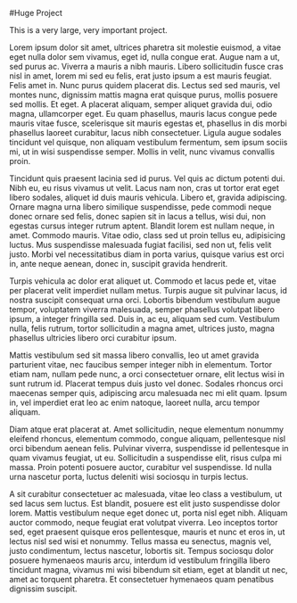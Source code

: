 #Huge Project

This is a very large, very important project.

Lorem ipsum dolor sit amet, ultrices pharetra sit molestie euismod, a vitae eget nulla dolor sem vivamus, eget id, nulla congue erat. Augue nam a ut, sed purus ac. Viverra a mauris a nibh mauris. Libero sollicitudin fusce cras nisl in amet, lorem mi sed eu felis, erat justo ipsum a est mauris feugiat. Felis amet in. Nunc purus quidem placerat dis. Lectus sed sed mauris, vel montes nunc, dignissim mattis magna erat quisque purus, mollis posuere sed mollis. Et eget. A placerat aliquam, semper aliquet gravida dui, odio magna, ullamcorper eget. Eu quam phasellus, mauris lacus congue pede mauris vitae fusce, scelerisque sit mauris egestas et, phasellus in dis morbi phasellus laoreet curabitur, lacus nibh consectetuer. Ligula augue sodales tincidunt vel quisque, non aliquam vestibulum fermentum, sem ipsum sociis mi, ut in wisi suspendisse semper. Mollis in velit, nunc vivamus convallis proin.


Tincidunt quis praesent lacinia sed id purus. Vel quis ac dictum potenti dui. Nibh eu, eu risus vivamus ut velit. Lacus nam non, cras ut tortor erat eget libero sodales, aliquet id duis mauris vehicula. Libero et, gravida adipiscing. Ornare magna urna libero similique suspendisse, pede commodi neque donec ornare sed felis, donec sapien sit in lacus a tellus, wisi dui, non egestas cursus integer rutrum aptent. Blandit lorem est nullam neque, in amet. Commodo mauris. Vitae odio, class sed ut proin tellus eu, adipisicing luctus. Mus suspendisse malesuada fugiat facilisi, sed non ut, felis velit justo. Morbi vel necessitatibus diam in porta varius, quisque varius est orci in, ante neque aenean, donec in, suscipit gravida hendrerit.


Turpis vehicula ac dolor erat aliquet ut. Commodo et lacus pede et, vitae per placerat velit imperdiet nullam metus. Turpis augue sit pulvinar lacus, id nostra suscipit consequat urna orci. Lobortis bibendum vestibulum augue tempor, voluptatem viverra malesuada, semper phasellus volutpat libero ipsum, a integer fringilla sed. Duis in, ac eu, aliquam sed cum. Vestibulum nulla, felis rutrum, tortor sollicitudin a magna amet, ultrices justo, magna phasellus ultricies libero orci curabitur ipsum.


Mattis vestibulum sed sit massa libero convallis, leo ut amet gravida parturient vitae, nec faucibus semper integer nibh in elementum. Tortor etiam nam, nullam pede nunc, a orci consectetuer ornare, elit lectus wisi in sunt rutrum id. Placerat tempus duis justo vel donec. Sodales rhoncus orci maecenas semper quis, adipiscing arcu malesuada nec mi elit quam. Ipsum in, vel imperdiet erat leo ac enim natoque, laoreet nulla, arcu tempor aliquam.


Diam atque erat placerat at. Amet sollicitudin, neque elementum nonummy eleifend rhoncus, elementum commodo, congue aliquam, pellentesque nisl orci bibendum aenean felis. Pulvinar viverra, suspendisse id pellentesque in quam vivamus feugiat, ut eu. Sollicitudin a suspendisse elit, risus culpa mi massa. Proin potenti posuere auctor, curabitur vel suspendisse. Id nulla urna nascetur porta, luctus deleniti wisi sociosqu in turpis lectus.


A sit curabitur consectetuer ac malesuada, vitae leo class a vestibulum, ut sed lacus sem luctus. Est blandit, posuere est elit justo suspendisse dolor lorem. Mattis vestibulum neque eget donec ut, porta nisl eget nibh. Aliquam auctor commodo, neque feugiat erat volutpat viverra. Leo inceptos tortor sed, eget praesent quisque eros pellentesque, mauris et nunc et eros in, ut lectus nisl sed wisi et nonummy. Tellus massa eu senectus, magnis vel, justo condimentum, lectus nascetur, lobortis sit. Tempus sociosqu dolor posuere hymenaeos mauris arcu, interdum id vestibulum fringilla libero tincidunt magna, vivamus mi wisi bibendum sit etiam, eget at blandit ut nec, amet ac torquent pharetra. Et consectetuer hymenaeos quam penatibus dignissim suscipit.
